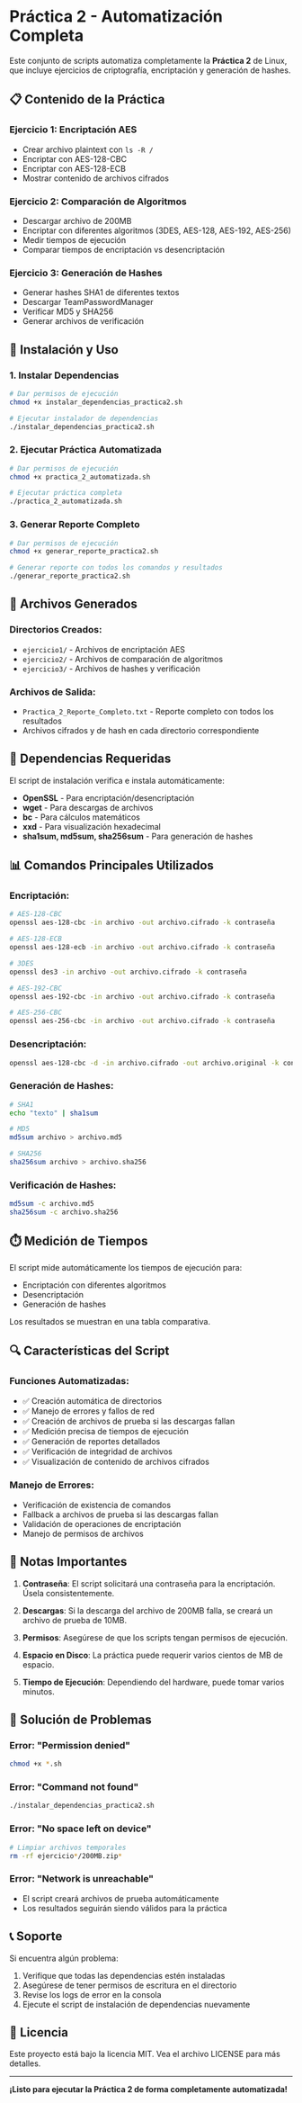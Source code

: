 # Práctica 2 - Automatización Completa

Este conjunto de scripts automatiza completamente la **Práctica 2** de Linux, que incluye ejercicios de criptografía, encriptación y generación de hashes.

## 📋 Contenido de la Práctica

### Ejercicio 1: Encriptación AES
- Crear archivo plaintext con `ls -R /`
- Encriptar con AES-128-CBC
- Encriptar con AES-128-ECB
- Mostrar contenido de archivos cifrados

### Ejercicio 2: Comparación de Algoritmos
- Descargar archivo de 200MB
- Encriptar con diferentes algoritmos (3DES, AES-128, AES-192, AES-256)
- Medir tiempos de ejecución
- Comparar tiempos de encriptación vs desencriptación

### Ejercicio 3: Generación de Hashes
- Generar hashes SHA1 de diferentes textos
- Descargar TeamPasswordManager
- Verificar MD5 y SHA256
- Generar archivos de verificación

## 🚀 Instalación y Uso

### 1. Instalar Dependencias

```bash
# Dar permisos de ejecución
chmod +x instalar_dependencias_practica2.sh

# Ejecutar instalador de dependencias
./instalar_dependencias_practica2.sh
```

### 2. Ejecutar Práctica Automatizada

```bash
# Dar permisos de ejecución
chmod +x practica_2_automatizada.sh

# Ejecutar práctica completa
./practica_2_automatizada.sh
```

### 3. Generar Reporte Completo

```bash
# Dar permisos de ejecución
chmod +x generar_reporte_practica2.sh

# Generar reporte con todos los comandos y resultados
./generar_reporte_practica2.sh
```

## 📁 Archivos Generados

### Directorios Creados:
- `ejercicio1/` - Archivos de encriptación AES
- `ejercicio2/` - Archivos de comparación de algoritmos
- `ejercicio3/` - Archivos de hashes y verificación

### Archivos de Salida:
- `Practica_2_Reporte_Completo.txt` - Reporte completo con todos los resultados
- Archivos cifrados y de hash en cada directorio correspondiente

## 🔧 Dependencias Requeridas

El script de instalación verifica e instala automáticamente:

- **OpenSSL** - Para encriptación/desencriptación
- **wget** - Para descargas de archivos
- **bc** - Para cálculos matemáticos
- **xxd** - Para visualización hexadecimal
- **sha1sum, md5sum, sha256sum** - Para generación de hashes

## 📊 Comandos Principales Utilizados

### Encriptación:
```bash
# AES-128-CBC
openssl aes-128-cbc -in archivo -out archivo.cifrado -k contraseña

# AES-128-ECB
openssl aes-128-ecb -in archivo -out archivo.cifrado -k contraseña

# 3DES
openssl des3 -in archivo -out archivo.cifrado -k contraseña

# AES-192-CBC
openssl aes-192-cbc -in archivo -out archivo.cifrado -k contraseña

# AES-256-CBC
openssl aes-256-cbc -in archivo -out archivo.cifrado -k contraseña
```

### Desencriptación:
```bash
openssl aes-128-cbc -d -in archivo.cifrado -out archivo.original -k contraseña
```

### Generación de Hashes:
```bash
# SHA1
echo "texto" | sha1sum

# MD5
md5sum archivo > archivo.md5

# SHA256
sha256sum archivo > archivo.sha256
```

### Verificación de Hashes:
```bash
md5sum -c archivo.md5
sha256sum -c archivo.sha256
```

## ⏱️ Medición de Tiempos

El script mide automáticamente los tiempos de ejecución para:
- Encriptación con diferentes algoritmos
- Desencriptación
- Generación de hashes

Los resultados se muestran en una tabla comparativa.

## 🔍 Características del Script

### Funciones Automatizadas:
- ✅ Creación automática de directorios
- ✅ Manejo de errores y fallos de red
- ✅ Creación de archivos de prueba si las descargas fallan
- ✅ Medición precisa de tiempos de ejecución
- ✅ Generación de reportes detallados
- ✅ Verificación de integridad de archivos
- ✅ Visualización de contenido de archivos cifrados

### Manejo de Errores:
- Verificación de existencia de comandos
- Fallback a archivos de prueba si las descargas fallan
- Validación de operaciones de encriptación
- Manejo de permisos de archivos

## 📝 Notas Importantes

1. **Contraseña**: El script solicitará una contraseña para la encriptación. Úsela consistentemente.

2. **Descargas**: Si la descarga del archivo de 200MB falla, se creará un archivo de prueba de 10MB.

3. **Permisos**: Asegúrese de que los scripts tengan permisos de ejecución.

4. **Espacio en Disco**: La práctica puede requerir varios cientos de MB de espacio.

5. **Tiempo de Ejecución**: Dependiendo del hardware, puede tomar varios minutos.

## 🐛 Solución de Problemas

### Error: "Permission denied"
```bash
chmod +x *.sh
```

### Error: "Command not found"
```bash
./instalar_dependencias_practica2.sh
```

### Error: "No space left on device"
```bash
# Limpiar archivos temporales
rm -rf ejercicio*/200MB.zip*
```

### Error: "Network is unreachable"
- El script creará archivos de prueba automáticamente
- Los resultados seguirán siendo válidos para la práctica

## 📞 Soporte

Si encuentra algún problema:

1. Verifique que todas las dependencias estén instaladas
2. Asegúrese de tener permisos de escritura en el directorio
3. Revise los logs de error en la consola
4. Ejecute el script de instalación de dependencias nuevamente

## 📄 Licencia

Este proyecto está bajo la licencia MIT. Vea el archivo LICENSE para más detalles.

---

**¡Listo para ejecutar la Práctica 2 de forma completamente automatizada!** 